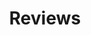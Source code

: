 ---
title: "Reviews"
# watermark text
watermark: "Reviews"
# page header background image
page_header_image: "images/background/about.jpg"
# meta description
description : "Your trusted source for insightful product reviews of appliances and smart home technology. We're here to provide you with in-depth, unbiased reviews, so you can make the best choices for your home."

draft: false
---